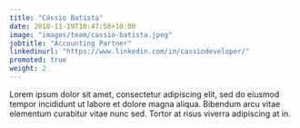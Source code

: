 ```yaml
---
title: "Cássio Batista"
date: 2018-11-19T10:47:58+10:00
image: "images/team/cassio-batista.jpeg"
jobtitle: "Accounting Partner"
linkedinurl: "https://www.linkedin.com/in/cassiodeveloper/"
promoted: true
weight: 2
---
```


Lorem ipsum dolor sit amet, consectetur adipiscing elit, sed do eiusmod tempor incididunt ut labore et dolore magna aliqua. Bibendum arcu vitae elementum curabitur vitae nunc sed. Tortor at risus viverra adipiscing at in.
